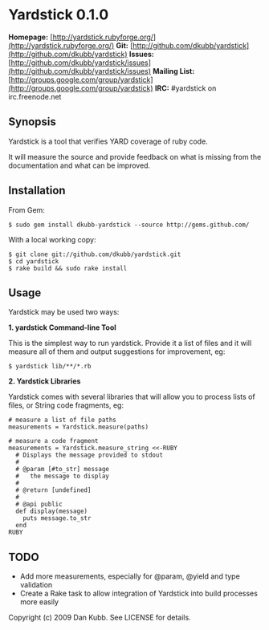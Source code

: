 Yardstick 0.1.0
===============

**Homepage:**     [http://yardstick.rubyforge.org/](http://yardstick.rubyforge.org/)
**Git:**          [http://github.com/dkubb/yardstick](http://github.com/dkubb/yardstick)
**Issues:**       [http://github.com/dkubb/yardstick/issues](http://github.com/dkubb/yardstick/issues)
**Mailing List:** [http://groups.google.com/group/yardstick](http://groups.google.com/group/yardstick)
**IRC:**          #yardstick on irc.freenode.net

Synopsis
--------

Yardstick is a tool that verifies YARD coverage of ruby code.

It will measure the source and provide feedback on what is missing from
the documentation and what can be improved.

Installation
------------

From Gem:

    $ sudo gem install dkubb-yardstick --source http://gems.github.com/

With a local working copy:

    $ git clone git://github.com/dkubb/yardstick.git
    $ cd yardstick
    $ rake build && sudo rake install

Usage
-----

Yardstick may be used two ways:

**1. yardstick Command-line Tool**

This is the simplest way to run yardstick.  Provide it a list of files
and it will measure all of them and output suggestions for improvement,
eg:

    $ yardstick lib/**/*.rb

**2. Yardstick Libraries**

Yardstick comes with several libraries that will allow you to process
lists of files, or String code fragments, eg:

    # measure a list of file paths
    measurements = Yardstick.measure(paths)

    # measure a code fragment
    measurements = Yardstick.measure_string <<-RUBY
      # Displays the message provided to stdout
      #
      # @param [#to_str] message
      #   the message to display
      #
      # @return [undefined]
      #
      # @api public
      def display(message)
        puts message.to_str
      end
    RUBY

TODO
----

- Add more measurements, especially for @param, @yield and type
  validation
- Create a Rake task to allow integration of Yardstick into build
  processes more easily

Copyright (c) 2009 Dan Kubb. See LICENSE for details.
